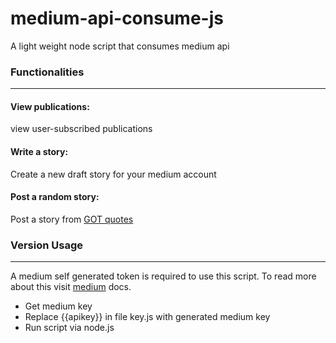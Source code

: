 # medium-api-consume-js
A light weight node script that consumes medium api

### Functionalities
****
  
  #### View publications: 
  view user-subscribed publications
  
  #### Write a story: 
  Create a new draft story for your medium account
  
  #### Post a random story: 
  Post a story from [GOT quotes](https://got-quotes.herokuapp.com/quotes)

### Version Usage
****
A medium self generated token is required to use this script. To read more about this
visit [medium](https://github.com/Medium/medium-api-docs) docs.
- Get medium key
- Replace {{apikey}} in file key.js with generated medium key
- Run script via node.js